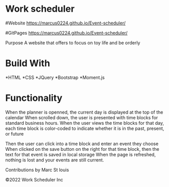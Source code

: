 # Work scheduler


#Website https://marcus0224.github.io/Event-scheduler/

#GitPages https://marcus0224.github.io/Event-scheduler/


Purpose
A website that offers to focus on toy life and be orderly 

# Build With
*HTML 
*CSS 
*JQuery 
*Bootstrap
*Moment.js

# Functionality
When the planner is openned, the current day is displayed at the top of the calendar
When scrolled down, the user is presented with time blocks for standard business hours.
When the user views the time blocks for that day, each time block is color-coded to indicate whether it is in the past, present, or future

Then the user can click into a time block and enter an event they choose 
When clicked on the save button on the right for that time block, then the text for that event is saved in local storage
When the page is refreshed, nothing is lost and your events are still current. 



Contributions
 by Marc St louis

©️2022 Work Scheduler Inc
